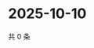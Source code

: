# 2025-10-10

共 0 条

<!-- BEGIN ZHIHUQUESTIONS -->
<!-- 最后更新时间 Fri Oct 10 2025 17:13:03 GMT+0800 (China Standard Time) -->

<!-- END ZHIHUQUESTIONS -->
